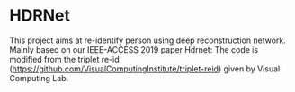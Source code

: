 # HDRNet
This project aims at re-identify person using deep reconstruction network. 
Mainly based on our IEEE-ACCESS 2019 paper Hdrnet: 
The code is modified from the triplet re-id (https://github.com/VisualComputingInstitute/triplet-reid) given by Visual Computing Lab.
